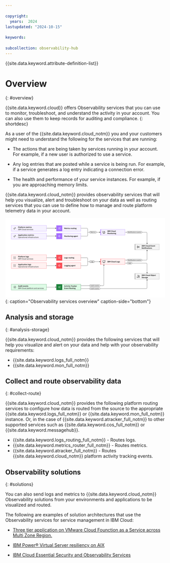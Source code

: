 ```yaml
---

copyright:
  years:  2024
lastupdated: "2024-10-15"

keywords:

subcollection: observability-hub
---
```


{{site.data.keyword.attribute-definition-list}}


# Overview
{: #overview}

{{site.data.keyword.cloud}} offers Observability services that you can use to monitor, troubleshoot, and understand the activity in your account. You can also use them to keep records for auditing and compliance.
{: shortdesc}

As a user of the {{site.data.keyword.cloud_notm}} you and your customers might need to understand the following for the services that are running:

* The actions that are being taken by services running in your account. For example, if a new user is authorized to use a service.

* Any log entries that are posted while a service is being run. For example, if a service generates a log entry indicating a connection error.

* The health and performance of your service instances. For example, if you are approaching memory limits.

{{site.data.keyword.cloud_notm}} provides observability services that will help you visualize, alert and troubleshoot on your data as well as routing services that you can use to define how to manage and route platform telemetry data in your account.

![IBM Cloud Observability services overview](/images/Observability_services_overview.svg "An overview of the IBM Cloud Observability services, the types of data they process and route and the various destinations for the data."){: caption="Observability services overview" caption-side="bottom"}

## Analysis and storage
{: #analysis-storage}

{{site.data.keyword.cloud_notm}} provides the following services that will help you visualize and alert on your data and help with your observability requirements:

* {{site.data.keyword.logs_full_notm}}
* {{site.data.keyword.mon_full_notm}}

## Collect and route observability data
{: #collect-route}

{{site.data.keyword.cloud_notm}} provides the following platform routing services to configure how data is routed from the source to the appropriate {{site.data.keyword.logs_full_notm}} or {{site.data.keyword.mon_full_notm}} instance. Or, in the case of {{site.data.keyword.atracker_full_notm}} to other supported services such as {{site.data.keyword.cos_full_notm}} or {{site.data.keyword.messagehub}}.

* {{site.data.keyword.logs_routing_full_notm}} - Routes logs.
* {{site.data.keyword.metrics_router_full_notm}} - Routes metrics.
* {{site.data.keyword.atracker_full_notm}} - Routes {{site.data.keyword.cloud_notm}} platform activity tracking events.


## Observability solutions
{: #solutions}

You can also send logs and metrics to {{site.data.keyword.cloud_notm}} Observability solutions from your environments and applications to be visualized and routed.

The following are examples of solution architectures that use the Observability services for service management in IBM Cloud:

- [Three tier application on VMware Cloud Founction as a Service across Multi Zone Region.](/docs/vcfaas-on-mzr?topic=vcfaas-on-mzr-web-app-multi-zone)

- [IBM Power® Virtual Server resiliency on AIX](/docs/pattern-pvs-aix-resiliency?topic=pattern-pvs-aix-resiliency-power-virtual-server-on-AIX)

- [IBM Cloud Essential Security and Observability Services](/docs/deployable-reference-architectures?topic=deployable-reference-architectures-core-security-services-pattern)
